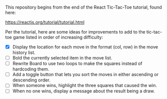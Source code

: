This repository begins from the end of the React Tic-Tac-Toe tutorial, found here:

https://reactjs.org/tutorial/tutorial.html

Per the tutorial, here are some ideas for improvements to add to the tic-tac-toe game listed in order of increasing difficulty:

* [X] Display the location for each move in the format (col, row) in the move history list.
* [ ] Bold the currently selected item in the move list.
* [ ] Rewrite Board to use two loops to make the squares instead of hardcoding them.
* [ ] Add a toggle button that lets you sort the moves in either ascending or descending order.
* [ ] When someone wins, highlight the three squares that caused the win.
* [ ] When no one wins, display a message about the result being a draw.
